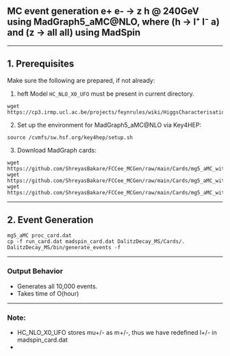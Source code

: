 ## MC event generation e+ e- → z h @ 240GeV using MadGraph5_aMC@NLO, where (h → l⁺ l⁻ a) and (z → all all) using MadSpin

---

## 1. Prerequisites

Make sure the following are prepared, if not already:

1. heft Model `HC_NLO_X0_UFO` must be present in current directory.

```
wget https://cp3.irmp.ucl.ac.be/projects/feynrules/wiki/HiggsCharacterisation#no1
```

2. Set up the environment for MadGraph5_aMC@NLO via Key4HEP:

```
source /cvmfs/sw.hsf.org/key4hep/setup.sh
```

3. Download MadGraph cards:
```
wget https://github.com/ShreyasBakare/FCCee_MCGen/raw/main/Cards/mg5_aMC_with_MadSpin/proc_card.dat
wget https://github.com/ShreyasBakare/FCCee_MCGen/raw/main/Cards/mg5_aMC_with_MadSpin/run_card.dat
wget https://github.com/ShreyasBakare/FCCee_MCGen/raw/main/Cards/mg5_aMC_with_MadSpin/madspin_card.dat
``` 

---

## 2. Event Generation

```
mg5_aMC proc_card.dat
cp -f run_card.dat madspin_card.dat DalitzDecay_MS/Cards/.
DalitzDecay_MS/bin/generate_events -f
```

---

### Output Behavior

- Generates all 10,000 events.
- Takes time of O(hour)

---

### Note:
-   HC_NLO_X0_UFO stores mu+/- as m+/-, thus we have redefined l+/- in madspin_card.dat
-   
